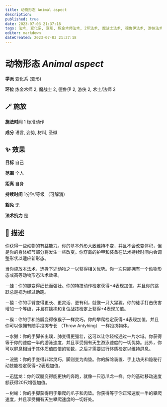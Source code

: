 ```yaml
---
title: 动物形态 Animal aspect
description: 
published: true
date: 2023-07-03 21:37:18
tags: 法术, 变化系, 变形, 炼金术师法术, 2环法术, 魔战士法术, 德鲁伊法术, 游侠法术, 术士/法师法术
editor: markdown
dateCreated: 2023-07-03 21:37:18
---
```


# **动物形态** *Animal aspect*

**学派** 变化系 (变形) 

**环位** 炼金术师 2, 魔战士 2, 德鲁伊 2, 游侠 2, 术士/法师 2

## 🪄 施放

**施法时间** 1 标准动作

**成分** 语言, 姿势, 材料, 圣徽

## ✨ 效果 

**目标** 自己 

**范围** 个人

**距离** 自身  

**持续时间** 1分钟/等级 （可解消） 

**豁免** 无

**法术抗力** 是

## 📖 描述

你获得一些动物的有益能力。你的基本外形大致维持不变，并且不会改变体积，但是你的身体细节部分将发生一些改变。你穿戴的护甲和装备在法术持续时间内会调整形状以适应新形态。

当你施放本法术，选择下述动物之一以获得相关优势。你一次只能拥有一个动物形态或高等动物形态法术效果。

－蛙：你的腿变得细长而强壮。你的特技动作检定获得+4表现加值，并且你的跳跃总是视为经过助跑。

－猿：你的手臂变得更长、更灵活、更有利，就像一只大猩猩。你的徒手打击伤害增加一个等级，并且在擒抱和复位战技检定上获得+4表现加值。

－猴：你的手和胳膊变得像猴子一样灵巧。你的攀爬检定获得+4表现加值，并且你可以像拥有随手投掷专长 （Throw Antyhing） 一样投掷物体。

－水獭：你的手脚长出蹼，肺变得更强壮，这可以让你轻松通过一片水域。你获得等于你的速度一半的游泳速度，并且享受拥有天生游泳速度的一切优势。此外，你可以屏息相当于其体质值四倍的轮数，之后才需要进行体质检定以维持屏息。

－浣熊：你的手变得非常灵巧，脚则变为肉垫。你的解除装置、手上功夫和隐秘行动技能检定获得+2表现加值。

－迅猛龙：你的双腿变得能更快的奔跑，就像一只恐爪龙一样。你的基础移动速度额获得20尺增强加值。

－树蜥：你的手脚获得用于攀爬的爪子和肉垫。你获得等于你正常速度一半的攀爬速度，并且享受拥有天生攀爬速度的一切好处。
    